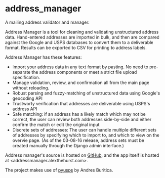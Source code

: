# address_manager

A mailing address validator and manager.

Address Manager is a tool for cleaning and validating unstructured address data. Hand-entered addresses are imported
 in bulk, and then are compared against the Google and USPS databases to convert them to a deliverable format. Results can be exported to CSV for printing to address labels.

Address Manager has these features:

- Import your address data in any text format by pasting. No need to pre-separate the address components or meet a strict file upload specification.
- Manage validation, review, and confirmation all from the main page without reloading.
- Robust parsing and fuzzy-matching of unstructured data using Google's geocoding API
- Trustworty verification that addresses are deliverable using USPS's address API
- Safe matching: if an address has a likely match which may not be correct, the user can review both addresses side-by-side and either confirm the match or edit the original input
- Discrete sets of addresses: The user can handle multiple different sets of addresses by specifying which to import to, and which to view on the overvie page. (As of the 03-08-16 release, address sets must be created manually through the Django admin interface.)

Address manager's source is hosted on [GitHub](https://github.com/alexthehurst/address_manager), and the app itself is hosted at <addressmanager.alexthehurst.com>.

The project makes use of [pyusps](https://github.com/thelinuxkid/pyusps) by Andres Buritica.